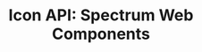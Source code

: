 ---
layout: api.njk
title: 'Icon API: Spectrum Web Components'
displayName: Icon
componentName: icon
tags:
  - component-api
---